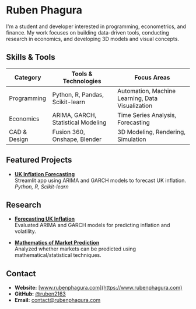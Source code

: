 # Ruben Phagura

I'm a student and developer interested in programming, econometrics, and finance. My work focuses on building data-driven tools, conducting research in economics, and developing 3D models and visual concepts.

## Skills & Tools

| Category       | Tools & Technologies                     | Focus Areas                          |
|----------------|------------------------------------------|--------------------------------------|
| Programming    | Python, R, Pandas, Scikit-learn          | Automation, Machine Learning, Data Visualization |
| Economics      | ARIMA, GARCH, Statistical Modeling       | Time Series Analysis, Forecasting    |
| CAD & Design   | Fusion 360, Onshape, Blender             | 3D Modeling, Rendering, Simulation   |

## Featured Projects

- **[UK Inflation Forecasting](https://rubenphagura-uk-inflation.streamlit.app)**  
  Streamlit app using ARIMA and GARCH models to forecast UK inflation.  
  *Python, R, Scikit-learn*

## Research

- **[Forecasting UK Inflation](https://www.rubenphagura.com/rubens-economics/forecasting-uk-inflation/)**  
  Evaluated ARIMA and GARCH models for predicting inflation and volatility.

- **[Mathematics of Market Prediction](https://www.rubenphagura.com/rubens-economics/stock-market-prediction/)**  
  Analyzed whether markets can be predicted using mathematical/statistical techniques.

## Contact

- **Website:** [www.rubenphagura.com](https://www.rubenphagura.com)  
- **GitHub:** [@ruben2163](https://github.com/ruben2163)  
- **Email:** contact@rubenphagura.com
